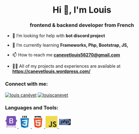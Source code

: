 <h1 align="center">Hi 👋, I'm Louis</h1>
<h3 align="center">frontend & backend developer from French</h3>

- 🤝 I’m looking for help with **bot discord project**

- 🌱 I’m currently learning **Frameworks, Php, Bootstrap, JS,**

- 📫 How to reach me **canevetlouis56270@gmail.com**

- 👨‍💻 All of my projects and experiences are available at **https://canevetlouis.wordpress.com/**

<h3 align="left">Connect with me:</h3>
<p align="left">
<a href="[https://linkedin.com/in/louis canévet](https://www.linkedin.com/in/louis-can%C3%A9vet-579ba024a/)" target="blank"><img align="center" src="https://raw.githubusercontent.com/rahuldkjain/github-profile-readme-generator/master/src/images/icons/Social/linked-in-alt.svg" alt="louis canévet" height="30" width="40" /></a>
<a href="https://instagram.com/louiscanevet" target="blank"><img align="center" src="https://raw.githubusercontent.com/rahuldkjain/github-profile-readme-generator/master/src/images/icons/Social/instagram.svg" alt="louiscanevet" height="30" width="40" /></a>
</p>

<h3 align="left">Languages and Tools:</h3>
<p align="left"> <a href="https://getbootstrap.com" target="_blank" rel="noreferrer"> <img src="https://raw.githubusercontent.com/devicons/devicon/master/icons/bootstrap/bootstrap-plain-wordmark.svg" alt="bootstrap" width="40" height="40"/> </a> <a href="https://www.w3schools.com/css/" target="_blank" rel="noreferrer"> <img src="https://raw.githubusercontent.com/devicons/devicon/master/icons/css3/css3-original-wordmark.svg" alt="css3" width="40" height="40"/> </a> <a href="https://www.w3.org/html/" target="_blank" rel="noreferrer"> <img src="https://raw.githubusercontent.com/devicons/devicon/master/icons/html5/html5-original-wordmark.svg" alt="html5" width="40" height="40"/> </a> <a href="https://developer.mozilla.org/en-US/docs/Web/JavaScript" target="_blank" rel="noreferrer"> <img src="https://raw.githubusercontent.com/devicons/devicon/master/icons/javascript/javascript-original.svg" alt="javascript" width="40" height="40"/> </a> <a href="https://www.php.net" target="_blank" rel="noreferrer"> <img src="https://raw.githubusercontent.com/devicons/devicon/master/icons/php/php-original.svg" alt="php" width="40" height="40"/> </a> </p>

